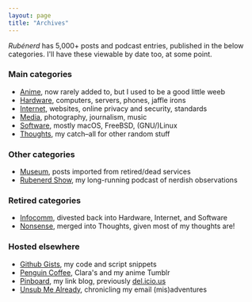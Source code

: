 ```yaml
---
layout: page
title: "Archives"
---
```

*Rubénerd* has 5,000+ posts and podcast entries, published in the below categories. I'll have these viewable by date too, at some point.

### Main categories

* [Anime](/anime/), now rarely added to, but I used to be a good little weeb
* [Hardware](/hardware/), computers, servers, phones, jaffle irons
* [Internet](/internet/), websites, online privacy and security, standards
* [Media](/media/), photography, journalism, music
* [Software](/software/), mostly macOS, FreeBSD, (GNU/)Linux
* [Thoughts](/thoughts/), my catch–all for other random stuff

### Other categories

* [Museum](/museum/), posts imported from retired/dead services
* [Rubenerd Show](/show/), my long-running podcast of nerdish observations

### Retired categories

* <span style="text-decoration:underline">Infocomm</span>, divested back into Hardware, Internet, and Software
* <span style="text-decoration:underline">Nonsense</span>, merged into Thoughts, given most of my thoughts are!

### Hosted elsewhere

* [Github Gists](https://gist.github.com/Rubenerd), my code and script snippets
* [Penguin Coffee](http://penguincoffee.net), Clara's and my anime Tumblr
* [Pinboard](https://pinboard.in/u:Rubenerd), my link blog, previously [del.icio.us](https://del.icio.us/rubenerd)
* [Unsub Me Already](http://unsub.rubenerd.com/), chronicling my email (mis)adventures 
